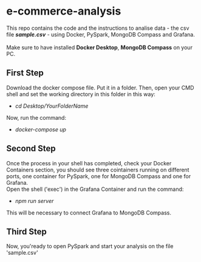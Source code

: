 # e-commerce-analysis
This repo contains the code and the instructions to analise data - the csv file ***sample.csv*** - using Docker, PySpark, MongoDB Compass and Grafana.
\
\
Make sure to have installed **Docker Desktop**, **MongoDB Compass** on your PC.

## First Step
Download the docker compose file. Put it in a folder. Then, open your CMD shell and set the working directory in this folder in this way:

- *cd Desktop/YourFolderName*

Now, run the command:

- *docker-compose up*


## Second Step
Once the process in your shell has completed, check your Docker Containers section, you should see three cointainers running on different ports, one container for PySpark, one for MongoDB Compass and one for Grafana.
\
Open the shell ('exec') in the Grafana Container and run the command:

- *npm run server*

This will be necessary to connect Grafana to MongoDB Compass.


## Third Step
Now, you'ready to open PySpark and start your analysis on the file 'sample.csv'
